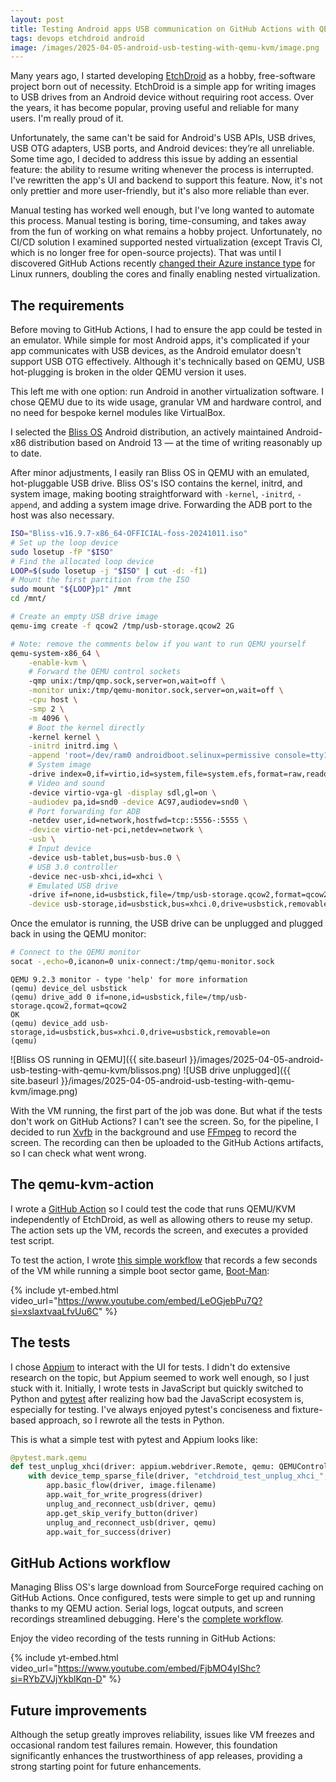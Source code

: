 ```yaml
---
layout: post
title: Testing Android apps USB communication on GitHub Actions with QEMU/KVM
tags: devops etchdroid android
image: /images/2025-04-05-android-usb-testing-with-qemu-kvm/image.png
---
```


Many years ago, I started developing [EtchDroid](https://etchdroid.app/) as a hobby, free-software project born out of
necessity. EtchDroid is a simple app for writing images to USB drives from an Android device without requiring root
access. Over the years, it has become popular, proving useful and reliable for many users. I'm really proud of it.

Unfortunately, the same can't be said for Android's USB APIs, USB drives, USB OTG adapters, USB ports, and Android
devices: they’re all unreliable. Some time ago, I decided to address this issue by adding an essential feature: the
ability to resume writing whenever the process is interrupted. I've rewritten the app's UI and backend to support this
feature. Now, it's not only prettier and more user-friendly, but it's also more reliable than ever.

<!--more-->

Manual testing has worked well enough, but I've long wanted to automate this process. Manual testing is boring,
time-consuming, and takes away from the fun of working on what remains a hobby project. Unfortunately, no CI/CD solution
I examined supported nested virtualization (except Travis CI, which is no longer free for open-source projects). That
was until I discovered GitHub Actions
recently [changed their Azure instance type](https://github.blog/changelog/2024-04-02-github-actions-hardware-accelerated-android-virtualization-now-available/)
for Linux runners, doubling the cores and finally enabling nested virtualization.

## The requirements

Before moving to GitHub Actions, I had to ensure the app could be tested in an emulator. While simple for most Android
apps, it's complicated if your app communicates with USB devices, as the Android emulator doesn't support USB OTG
effectively. Although it's technically based on QEMU, USB hot-plugging is broken in the older QEMU version it uses.

This left me with one option: run Android in another virtualization software. I chose QEMU due to its wide usage,
granular VM and hardware control, and no need for bespoke kernel modules like VirtualBox.

I selected the [Bliss OS](https://blissos.org/) Android distribution, an actively maintained Android-x86 distribution
based on Android 13 — at the time of writing reasonably up to date.

After minor adjustments, I easily ran Bliss OS in QEMU with an emulated, hot-pluggable USB drive. Bliss OS's ISO
contains the kernel, initrd, and system image, making booting straightforward with `-kernel`, `-initrd`, `-append`, and
adding a system image drive. Forwarding the ADB port to the host was also necessary.

```bash
ISO="Bliss-v16.9.7-x86_64-OFFICIAL-foss-20241011.iso"
# Set up the loop device
sudo losetup -fP "$ISO"
# Find the allocated loop device
LOOP=$(sudo losetup -j "$ISO" | cut -d: -f1)
# Mount the first partition from the ISO
sudo mount "${LOOP}p1" /mnt
cd /mnt/

# Create an empty USB drive image
qemu-img create -f qcow2 /tmp/usb-storage.qcow2 2G

# Note: remove the comments below if you want to run QEMU yourself
qemu-system-x86_64 \
    -enable-kvm \
    # Forward the QEMU control sockets
    -qmp unix:/tmp/qmp.sock,server=on,wait=off \
    -monitor unix:/tmp/qemu-monitor.sock,server=on,wait=off \
    -cpu host \
    -smp 2 \
    -m 4096 \
    # Boot the kernel directly
    -kernel kernel \
    -initrd initrd.img \
    -append 'root=/dev/ram0 androidboot.selinux=permissive console=tty1 FFMPEG_CODEC=1 FFMPEG_PREFER_C2=1' \
    # System image
    -drive index=0,if=virtio,id=system,file=system.efs,format=raw,readonly=on \
    # Video and sound
    -device virtio-vga-gl -display sdl,gl=on \
    -audiodev pa,id=snd0 -device AC97,audiodev=snd0 \
    # Port forwarding for ADB
    -netdev user,id=network,hostfwd=tcp::5556-:5555 \
    -device virtio-net-pci,netdev=network \
    -usb \
    # Input device
    -device usb-tablet,bus=usb-bus.0 \
    # USB 3.0 controller
    -device nec-usb-xhci,id=xhci \
    # Emulated USB drive
    -drive if=none,id=usbstick,file=/tmp/usb-storage.qcow2,format=qcow2 \
    -device usb-storage,id=usbstick,bus=xhci.0,drive=usbstick,removable=on
```

Once the emulator is running, the USB drive can be unplugged and plugged back in using the QEMU monitor:

```bash
# Connect to the QEMU monitor
socat -,echo=0,icanon=0 unix-connect:/tmp/qemu-monitor.sock
```

```
QEMU 9.2.3 monitor - type 'help' for more information
(qemu) device_del usbstick
(qemu) drive_add 0 if=none,id=usbstick,file=/tmp/usb-storage.qcow2,format=qcow2
OK
(qemu) device_add usb-storage,id=usbstick,bus=xhci.0,drive=usbstick,removable=on
(qemu) 
```

![Bliss OS running in QEMU]({{ site.baseurl }}/images/2025-04-05-android-usb-testing-with-qemu-kvm/blissos.png)
![USB drive unplugged]({{ site.baseurl }}/images/2025-04-05-android-usb-testing-with-qemu-kvm/image.png)

With the VM running, the first part of the job was done. But what if the tests don't work on GitHub Actions?
I can't see the screen. So, for the pipeline, I decided to run [Xvfb](https://en.wikipedia.org/wiki/Xvfb) in the
background and use [FFmpeg](https://en.wikipedia.org/wiki/FFmpeg) to record the screen. The recording can then be
uploaded to the GitHub Actions artifacts, so I can check what went wrong.

## The qemu-kvm-action

I wrote a [GitHub Action](https://github.com/marketplace/actions/run-with-qemu-vm) so I could test the code that runs
QEMU/KVM independently of EtchDroid, as well as allowing others to reuse my setup. The action sets up the VM, records
the screen, and executes a provided test script.

To test the action, I
wrote [this simple workflow](https://github.com/etchdroid/qemu-kvm-action/blob/main/.github/workflows/test-action.yml)
that records a few seconds of the VM while running a simple boot sector game,
[Boot-Man](https://github.com/guyhill/Boot-Man):

{% include yt-embed.html video_url="https://www.youtube.com/embed/LeOGjebPu7Q?si=xslaxtvaaLfvUu6C" %}

## The tests

I chose [Appium](https://appium.io/) to interact with the UI for tests. I didn't do extensive research on the topic, but
Appium seemed to work well enough, so I just stuck with it. Initially, I wrote tests in JavaScript but
quickly switched to Python and [pytest](https://docs.pytest.org/en/stable/) after realizing how bad the JavaScript
ecosystem is, especially for testing. I've always enjoyed pytest's conciseness and fixture-based approach, so I rewrote
all the tests in Python.

This is what a simple test with pytest and Appium looks like:

```python
@pytest.mark.qemu
def test_unplug_xhci(driver: appium.webdriver.Remote, qemu: QEMUController):
    with device_temp_sparse_file(driver, "etchdroid_test_unplug_xhci_", ".iso", "1000M") as image:
        app.basic_flow(driver, image.filename)
        app.wait_for_write_progress(driver)
        unplug_and_reconnect_usb(driver, qemu)
        app.get_skip_verify_button(driver)
        unplug_and_reconnect_usb(driver, qemu)
        app.wait_for_success(driver)
```

## GitHub Actions workflow

Managing Bliss OS's large download from SourceForge required caching on GitHub Actions. Once configured, tests were
simple to get up and running thanks to my QEMU action. Serial logs, logcat outputs, and screen recordings streamlined
debugging. Here's
the [complete workflow](https://github.com/etchdroid/etchdroid/blob/8edbcc9396236b731ea4a27e8b047f9d4399aee3/.github/workflows/build-test-debug.yml).

Enjoy the video recording of the tests running in GitHub Actions:

{% include yt-embed.html video_url="https://www.youtube.com/embed/FjbMO4yIShc?si=RYbZVJjYkblKqn-D" %}

## Future improvements

Although the setup greatly improves reliability, issues like VM freezes and occasional random test failures remain.
However, this foundation significantly enhances the trustworthiness of app releases, providing a strong starting point
for future enhancements.
